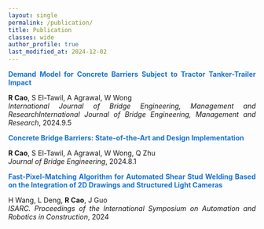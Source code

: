 ```yaml
---
layout: single
permalink: /publication/
title: Publication
classes: wide
author_profile: true
last_modified_at: 2024-12-02
---
```



<div style="display: flex; align-items: center;">
  
  <div style="text-align: justify;">
    <span style="color:#1772d0; display: block; margin-bottom: 10px;">
      <b>Demand Model for Concrete Barriers Subject to Tractor Tanker-Trailer Impact</b>
    </span>
    <p>
      <strong>R Cao</strong>, S El-Tawil, A Agrawal, W Wong
      <br/>   
      <i>International Journal of Bridge Engineering, Management and ResearchInternational Journal of Bridge Engineering, Management and Research</i>, 2024.9.5     
    </p>
  </div>
</div>


<div style="display: flex; align-items: center;">
  
  <div style="text-align: justify;">
    <span style="color:#1772d0; display: block; margin-bottom: 10px;">
      <b>Concrete Bridge Barriers: State-of-the-Art and Design Implementation</b>
    </span>
    <p>
      <strong>R Cao</strong>, S El-Tawil, A Agrawal, W Wong, Q Zhu
      <br/>   
      <i>Journal of Bridge Engineering</i>, 2024.8.1     
    </p>
  </div>
</div>

<div style="display: flex; align-items: center;">
  
  <div style="text-align: justify;">
    <span style="color:#1772d0; display: block; margin-bottom: 10px;">
      <b>Fast-Pixel-Matching Algorithm for Automated Shear Stud Welding Based on the Integration of 2D Drawings and Structured Light Cameras</b>
    </span>
    <p>
      H Wang, L Deng, <strong>R Cao</strong>, J Guo
      <br/>   
      <i>ISARC. Proceedings of the International Symposium on Automation and Robotics in Construction</i>, 2024     
    </p>
  </div>
</div>


